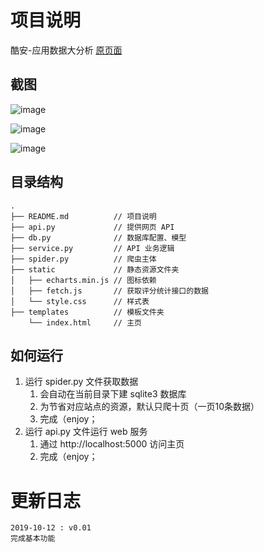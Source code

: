 # 项目说明

酷安-应用数据大分析 [原页面](https://www.coolapk.com/apk/)

## 截图

![image](https://user-images.githubusercontent.com/27917862/66711611-a8531900-edc1-11e9-8bf8-6472f1aa901a.png)

![image](https://user-images.githubusercontent.com/27917862/66711619-d0427c80-edc1-11e9-8745-a728afc498a5.png)

![image](https://user-images.githubusercontent.com/27917862/66711729-0ed93680-edc4-11e9-883b-cfcbad18e6b2.png)

## 目录结构

```
.
├── README.md          // 项目说明
├── api.py             // 提供网页 API
├── db.py              // 数据库配置、模型
├── service.py         // API 业务逻辑
├── spider.py          // 爬虫主体
├── static             // 静态资源文件夹
│   ├── echarts.min.js // 图标依赖
│   ├── fetch.js       // 获取评分统计接口的数据
│   └── style.css      // 样式表
├── templates          // 模板文件夹
    └── index.html     // 主页
```

## 如何运行

1. 运行 spider.py 文件获取数据
    1. 会自动在当前目录下建 sqlite3 数据库
    2. 为节省对应站点的资源，默认只爬十页（一页10条数据）
    3. 完成（enjoy；
2. 运行 api.py 文件运行 web 服务
    1. 通过 http://localhost:5000 访问主页
    2. 完成（enjoy；

# 更新日志

```
2019-10-12 : v0.01
完成基本功能
```